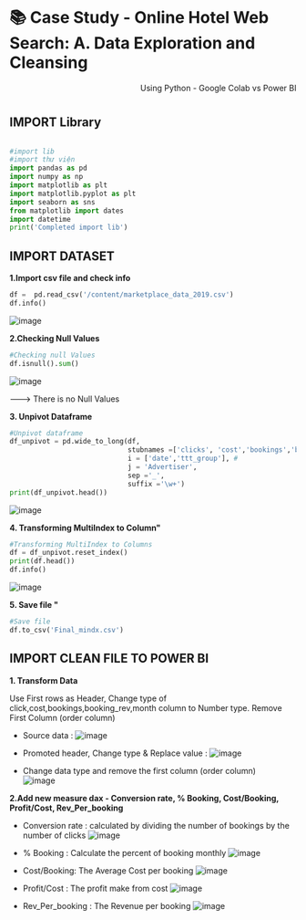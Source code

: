# 📚 Case Study - Online Hotel Web Search: A. Data Exploration and Cleansing

<p align="right"> Using Python - Google Colab vs Power BI </p>

#

## IMPORT Library
```python

#import lib
#import thư viện
import pandas as pd
import numpy as np
import matplotlib as plt
import matplotlib.pyplot as plt
import seaborn as sns
from matplotlib import dates
import datetime
print('Completed import lib')

```
## IMPORT DATASET 

**1.Import csv file and check info**

```python
df =  pd.read_csv('/content/marketplace_data_2019.csv')
df.info()
```

![image](https://user-images.githubusercontent.com/101379141/201808490-8401cd03-c550-499b-a1f7-8b0e3c47e694.png)


**2.Checking Null Values**

```python
#Checking null Values
df.isnull().sum()
 ```

![image](https://user-images.githubusercontent.com/101379141/201808617-491cf006-3a10-4d64-bff1-4a303de2ab8f.png)

---> There is no Null Values

**3. Unpivot Dataframe**

```python
#Unpivot dataframe 
df_unpivot = pd.wide_to_long(df,
                             stubnames =['clicks', 'cost','bookings','booking_rev'],  #select columns
                             i = ['date','ttt_group'], #
                             j = 'Advertiser', 
                             sep ='_', 
                             suffix ='\w+')
print(df_unpivot.head())
```


![image](https://user-images.githubusercontent.com/101379141/201808854-9f569359-c84b-4f9d-a2bc-7693a0a7ce13.png)


**4. Transforming MultiIndex to Column"**


```python
#Transforming MultiIndex to Columns
df = df_unpivot.reset_index()
print(df.head())
df.info()
```

![image](https://user-images.githubusercontent.com/101379141/201809059-a51c70c9-f7a7-49cd-aeb9-3ba917c0a24a.png)


**5. Save file "**

```python
#Save file 
df.to_csv('Final_mindx.csv')
```

## IMPORT CLEAN FILE TO POWER BI

**1. Transform Data** 

Use First rows as Header, Change type of click,cost,bookings,booking_rev,month column to Number type. Remove First Column (order column)
- Source data :
![image](https://user-images.githubusercontent.com/101379141/201811749-42448661-d040-4aa3-b988-61f760e30967.png)

- Promoted header, Change type & Replace value :
![image](https://user-images.githubusercontent.com/101379141/201811790-dafc5346-5765-4d8e-ba52-a66bdb2f4266.png)

- Change data type and remove the first column (order column)  
![image](https://user-images.githubusercontent.com/101379141/201811834-218fad64-ac8d-4e04-bc63-ecea2f3f13f7.png)

**2.Add new measure dax - Conversion rate, % Booking, Cost/Booking, Profit/Cost, Rev_Per_booking**

- Conversion rate : calculated by dividing the number of bookings by the number of clicks
![image](https://user-images.githubusercontent.com/101379141/201810659-6781dbb1-b196-46a6-ad27-fd372ea12c21.png)

- % Booking : Calculate the percent of booking monthly 
![image](https://user-images.githubusercontent.com/101379141/201811251-3b597fca-9431-4b3d-84cc-bf0ca65fd4ce.png)

- Cost/Booking: The Average Cost per booking 
![image](https://user-images.githubusercontent.com/101379141/201811367-eb7d2578-603c-42bf-80d7-6d82fe5a56e9.png)

- Profit/Cost : The profit make from cost
![image](https://user-images.githubusercontent.com/101379141/201811526-4572e993-434b-4b1d-b536-6f1e40963b24.png)

- Rev_Per_booking : The Revenue per booking
![image](https://user-images.githubusercontent.com/101379141/201811606-cd77eda4-7817-46cc-b4d6-49c7d337c4f0.png)



